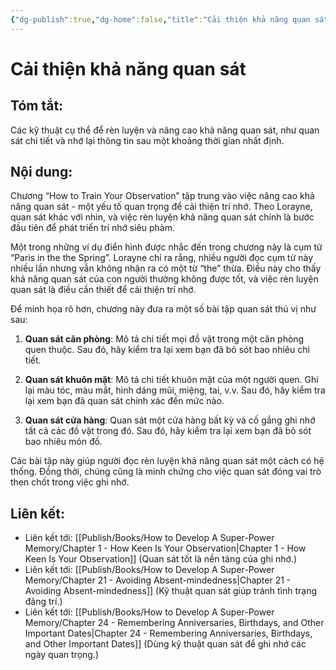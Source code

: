 ```yaml
---
{"dg-publish":true,"dg-home":false,"title":"Cải thiện khả năng quan sát","date":"2024-08-31","tags":["#books","#memory","#How_to_Develop_A_Super_Power_Memory"],"Chương":"Chương8","dg-path":"Books/How to Develop A Super-Power Memory/Chapter 8 - How to Train Your Observation.md","permalink":"/books/how-to-develop-a-super-power-memory/chapter-8-how-to-train-your-observation/","dgPassFrontmatter":true,"updated":"2025-01-30T23:58:35.537+07:00"}
---
```


# Cải thiện khả năng quan sát
## Tóm tắt:
Các kỹ thuật cụ thể để rèn luyện và nâng cao khả năng quan sát, như quan sát chi tiết và nhớ lại thông tin sau một khoảng thời gian nhất định.

## Nội dung:
Chương “How to Train Your Observation” tập trung vào việc nâng cao khả năng quan sát - một yếu tố quan trọng để cải thiện trí nhớ. Theo Lorayne, quan sát khác với nhìn, và việc rèn luyện khả năng quan sát chính là bước đầu tiên để phát triển trí nhớ siêu phàm.

Một trong những ví dụ điển hình được nhắc đến trong chương này là cụm từ “Paris in the the Spring”. Lorayne chỉ ra rằng, nhiều người đọc cụm từ này nhiều lần nhưng vẫn không nhận ra có một từ “the” thừa. Điều này cho thấy khả năng quan sát của con người thường không được tốt, và việc rèn luyện quan sát là điều cần thiết để cải thiện trí nhớ.

Để minh họa rõ hơn, chương này đưa ra một số bài tập quan sát thú vị như sau:

1. **Quan sát căn phòng**: Mô tả chi tiết mọi đồ vật trong một căn phòng quen thuộc. Sau đó, hãy kiểm tra lại xem bạn đã bỏ sót bao nhiêu chi tiết.
    
2. **Quan sát khuôn mặt**: Mô tả chi tiết khuôn mặt của một người quen. Ghi lại màu tóc, màu mắt, hình dáng mũi, miệng, tai, v.v. Sau đó, hãy kiểm tra lại xem bạn đã quan sát chính xác đến mức nào.
    
3. **Quan sát cửa hàng**: Quan sát một cửa hàng bất kỳ và cố gắng ghi nhớ tất cả các đồ vật trong đó. Sau đó, hãy kiểm tra lại xem bạn đã bỏ sót bao nhiêu món đồ.
    

Các bài tập này giúp người đọc rèn luyện khả năng quan sát một cách có hệ thống. Đồng thời, chúng cũng là minh chứng cho việc quan sát đóng vai trò then chốt trong việc ghi nhớ.

## **Liên kết**:
- Liên kết tới: [[Publish/Books/How to Develop A Super-Power Memory/Chapter 1 - How Keen Is Your Observation\|Chapter 1 - How Keen Is Your Observation]] (Quan sát tốt là nền tảng của ghi nhớ.)
- Liên kết tới: [[Publish/Books/How to Develop A Super-Power Memory/Chapter 21 - Avoiding Absent-mindedness\|Chapter 21 - Avoiding Absent-mindedness]] (Kỹ thuật quan sát giúp tránh tình trạng đãng trí.)
- Liên kết tới: [[Publish/Books/How to Develop A Super-Power Memory/Chapter 24 - Remembering Anniversaries, Birthdays, and Other Important Dates\|Chapter 24 - Remembering Anniversaries, Birthdays, and Other Important Dates]] (Dùng kỹ thuật quan sát để ghi nhớ các ngày quan trọng.)
